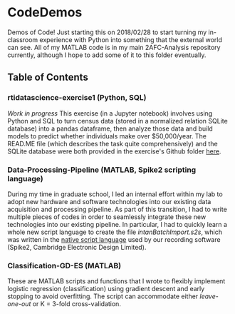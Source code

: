 # CodeDemos
Demos of Code! Just starting this on 2018/02/28 to start turning my in-classroom experience with Python into something that the external world can see. All of my MATLAB code is in my main 2AFC-Analysis repository currently, although I hope to add some of it to this folder eventually.

## Table of Contents

### rtidatascience-exercise1 (Python, SQL)
_Work in progress_
This exercise (in a Jupyter notebook) involves using Python and SQL to turn census data (stored in a normalized relation SQLite database) into a pandas dataframe, then analyze those data and build models to predict whether individuals make over $50,000/year. The READ.ME file (which describes the task quite comprehensively) and the SQLite database were both provided in the exercise's Github folder [here](https://github.com/rtidatascience/data-scientist-exercise01).

### Data-Processing-Pipeline (MATLAB, Spike2 scripting language)
During my time in graduate school, I led an internal effort within my lab to adopt new hardware and software technologies into our existing data acquisition and processing pipeline. As part of this transition, I had to write multiple pieces of codes in order to seamlessly integrate these new technologies into our existing pipeline. In particular, I had to quickly learn a whole new script language to create the file _intanBatchImport.s2s_, which was written in the [native script language](http://ced.co.uk/products/spkdpsl) used by our recording software (Spike2, Cambridge Electronic Design Limited).

### Classification-GD-ES (MATLAB)
These are MATLAB scripts and functions that I wrote to flexibly implement logistic regression (classification) using gradient descent and early stopping to avoid overfitting. The script can accommodate either _leave-one-out_ or K = 3-fold cross-validation.
